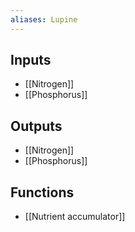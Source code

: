 ```yaml
---
aliases: Lupine
---
```


## Inputs
- [[Nitrogen]] 
- [[Phosphorus]]

## Outputs
- [[Nitrogen]] 
- [[Phosphorus]]

## Functions
- [[Nutrient accumulator]]